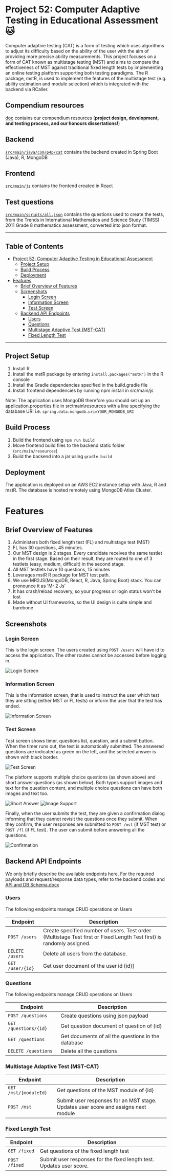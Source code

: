 <!-- TOC --><a name="project-52-computer-adaptive-testing-in-educational-assessment"></a>
# Project 52: Computer Adaptive Testing in Educational Assessment 🐱

Computer adaptive testing (CAT) is a form of testing which uses algorithms to adjust its difficulty based on the ability of the user with the aim of providing more precise ability measurements. This project focuses on a form of CAT known as multistage testing (MST) and aims to compare the effectiveness of MST against traditional fixed length tests by implementing an online testing platform supporting both testing paradigms. The R package, mstR, is used to implement the features of the multistage test (e.g. ability estimation and module selection) which is integrated with the backend via RCaller.

## Compendium resources
[doc](doc) contains our compendium resources (**project design, development, and testing process, and our honours dissertations!**) 

## Backend
[`src/main/java/com/p4p/cat`](src/main/java/com/p4p/cat) contains the backend created in Spring Boot (Java), R, MongoDB

## Frontend
[`src/main/js`](src/main/js) contains the frontend created in React

## Test questions
[`src/main/scripts/all.json`](src/main/scripts/all.json) contains the questions used to create the tests, from the Trends in International Mathematics and Science Study (TIMSS) 2011 Grade 8 mathematics assessment, converted into json format.

---
## Table of Contents

<!-- TOC start -->
- [Project 52: Computer Adaptive Testing in Educational Assessment](#project-52-computer-adaptive-testing-in-educational-assessment)
    * [Project Setup](#project-setup)
    * [Build Process](#build-process)
    * [Deployment](#deployment)
- [Features](#features)
    * [Brief Overview of Features](#brief-overview-of-features)
    * [Screenshots](#screenshots)
        + [Login Screen](#login-screen)
        + [Information Screen](#information-screen)
        + [Test Screen](#test-screen)
    * [Backend API Endpoints](#backend-api-endpoints)
        + [Users](#users)
        + [Questions](#questions)
        + [Multistage Adaptive Test (MST-CAT) ](#multistage-adaptive-test-mst-cat)
        + [Fixed Length Test ](#fixed-length-test)
<!-- TOC end -->

---


<!-- TOC --><a name="project-setup"></a>
## Project Setup
1. Install R
2. Install the mstR package by entering ```install.packages("mstR")``` in the R console
3. Install the Gradle dependencies specified in the build.gradle file
4. Install frontend dependencies by running npm install in src/main/js

Note: The application uses MongoDB therefore you should set up an application.properties file in src\main\resources with a line specifying the database URI i.e. ```spring.data.mongodb.uri=YOUR_MONGODB_URI```

<!-- TOC --><a name="build-process"></a>
## Build Process
1. Build the frontend using ```npm run build```
2. Move frontend build files to the backend static folder (`src/main/resources`)
3. Build the backend into a jar using ```gradle build```

<!-- TOC --><a name="deployment"></a>
## Deployment
The application is deployed on an AWS EC2 instance setup with Java, R and mstR. The database is hosted remotely using MongoDB Atlas Cluster.


<!-- TOC --><a name="features"></a>
# Features

<!-- TOC --><a name="brief-overview-of-features"></a>
## Brief Overview of Features
1. Administers both fixed length test (FL) and multistage test (MST)
2. FL has 30 questions, 45 minutes.
3. Our MST design is 2 stages. Every candidate receives the same testlet in the first stage. Based on their result, they are routed to one of 3 testlets (easy, medium, difficult) in the second stage.
4. All MST testlets have 10 questions, 15 minutes
5. Leverages mstR R package for MST test path.
6. We use MR2JS(MongoDB, React, R, Java, Spring Boot) stack. You can pronounce it as 'Mr 2 Js'
7. It has crash/reload recovery, so your progress or login status won't be lost
8. Made without UI frameworks, so the UI design is quite simple and barebone


<!-- TOC --><a name="screenshots"></a>
## Screenshots

<!-- TOC --><a name="login-screen"></a>
### Login Screen
This is the login screen. The users created using `POST /users` will have id to access the application.
The other routes cannot be accessed before logging in.

![Login Screen](./login_screen.png)

<!-- TOC --><a name="information-screen"></a>
### Information Screen
This is the information screen, that is used to instruct the user which test they are sitting
(either MST or FL tests) or inform the user that the test has ended.

![Information Screen](./information_screen.png)

<!-- TOC --><a name="test-screen"></a>
### Test Screen
Test screen shows timer, questions list, question, and a submit button. When the timer runs out, the test is
automatically submitted. The answered questions are indicated as green on the left, and the selected answer
is shown with black border.

![Test Screen](./mcq_answer_support.png)

The platform supports multiple choice questions (as shown above) and short answer questions (as shown below). Both types support
images and text for the question content, and multiple choice questions can have both images and text too.

![Short Answer](./short_answer_support.png)
![Image Support](./question_option_image_support.png)

Finally, when the user submits the test, they are given a confirmation dialog informing that they cannot revisit
the questions once they submit. When they confirm, the user responses are submitted to `POST /mst` (if MST test) or `POST /fl` (if FL test).
The user can submit before answering all the questions.

![Confirmation](./confirmation_screen.png)

<!-- TOC --><a name="backend-api-endpoints"></a>
## Backend API Endpoints
We only briefly describe the available endpoints here.
For the required payloads and request/response data types, refer to the backend codes and [API and DB Schema.docx](./doc/Development/API%20and%20DB%20schema.docx)
<!-- TOC --><a name="users"></a>
### Users
The following endpoints manage CRUD operations on Users

| Endpoint | Description | 
|---|---|
| `POST /users` | Create specified number of users. Test order (Multistage Test first or Fixed Length Test first) is randomly assigned. |
| `DELETE /users` | Delete all users from the database. |
| `GET /user/{id}` | Get user document of the user id {id}] |  

<!-- TOC --><a name="questions"></a>
### Questions
The following endpoints manage CRUD operations on Users

| Endpoint | Description | 
|---|---|
| `POST /questions` | Create questions using json payload |
| `GET /questions/{id}` | Get question document of question of {id} |
| `GET /questions` | Get documents of all the questions in the database |
| `DELETE /questions` | Delete all the questions |

<!-- TOC --><a name="multistage-adaptive-test-mst-cat"></a>
### Multistage Adaptive Test (MST-CAT)

| Endpoint | Description |
|---|---|
| `GET /mst/{moduleId}` | Get questions of the MST module of {id} |
| `POST /mst` | Submit user responses for an MST stage. Updates user score and assigns next module |

<!-- TOC --><a name="fixed-length-test"></a>
### Fixed Length Test

| Endpoint | Description | 
|---|---|
| `GET /fixed` | Get questions of the fixed length test |
| `POST /fixed` | Submit user responses for the fixed length test. Updates user score. |
